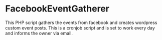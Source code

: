 # FacebookEventGatherer
This PHP script gathers the events from facebook and creates wordpress custom event posts. This is a cronjob script and is set to work every day and informs the owner via email.
